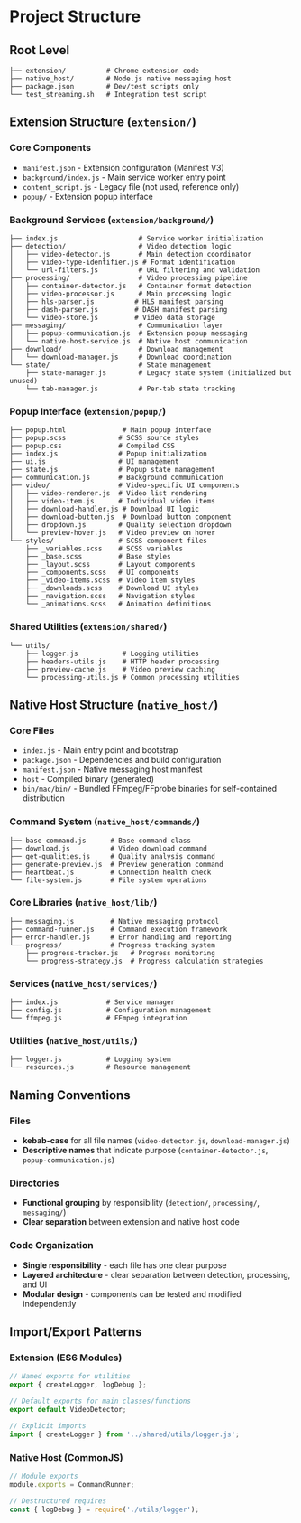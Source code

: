 # Project Structure

## Root Level
```
├── extension/          # Chrome extension code
├── native_host/        # Node.js native messaging host
├── package.json        # Dev/test scripts only
└── test_streaming.sh   # Integration test script
```

## Extension Structure (`extension/`)

### Core Components
- `manifest.json` - Extension configuration (Manifest V3)
- `background/index.js` - Main service worker entry point
- `content_script.js` - Legacy file (not used, reference only)
- `popup/` - Extension popup interface

### Background Services (`extension/background/`)
```
├── index.js                    # Service worker initialization
├── detection/                  # Video detection logic
│   ├── video-detector.js       # Main detection coordinator
│   ├── video-type-identifier.js # Format identification
│   └── url-filters.js          # URL filtering and validation
├── processing/                 # Video processing pipeline
│   ├── container-detector.js   # Container format detection
│   ├── video-processor.js      # Main processing logic
│   ├── hls-parser.js          # HLS manifest parsing
│   ├── dash-parser.js         # DASH manifest parsing
│   └── video-store.js         # Video data storage
├── messaging/                  # Communication layer
│   ├── popup-communication.js  # Extension popup messaging
│   └── native-host-service.js  # Native host communication
├── download/                   # Download management
│   └── download-manager.js     # Download coordination
└── state/                      # State management
    ├── state-manager.js        # Legacy state system (initialized but unused)
    └── tab-manager.js          # Per-tab state tracking
```

### Popup Interface (`extension/popup/`)
```
├── popup.html              # Main popup interface
├── popup.scss             # SCSS source styles
├── popup.css              # Compiled CSS
├── index.js               # Popup initialization
├── ui.js                  # UI management
├── state.js               # Popup state management
├── communication.js       # Background communication
├── video/                 # Video-specific UI components
│   ├── video-renderer.js  # Video list rendering
│   ├── video-item.js      # Individual video items
│   ├── download-handler.js # Download UI logic
│   ├── download-button.js  # Download button component
│   ├── dropdown.js        # Quality selection dropdown
│   └── preview-hover.js   # Video preview on hover
└── styles/                # SCSS component files
    ├── _variables.scss    # SCSS variables
    ├── _base.scss         # Base styles
    ├── _layout.scss       # Layout components
    ├── _components.scss   # UI components
    ├── _video-items.scss  # Video item styles
    ├── _downloads.scss    # Download UI styles
    ├── _navigation.scss   # Navigation styles
    └── _animations.scss   # Animation definitions
```

### Shared Utilities (`extension/shared/`)
```
└── utils/
    ├── logger.js           # Logging utilities
    ├── headers-utils.js    # HTTP header processing
    ├── preview-cache.js    # Video preview caching
    └── processing-utils.js # Common processing utilities
```

## Native Host Structure (`native_host/`)

### Core Files
- `index.js` - Main entry point and bootstrap
- `package.json` - Dependencies and build configuration
- `manifest.json` - Native messaging host manifest
- `host` - Compiled binary (generated)
- `bin/mac/bin/` - Bundled FFmpeg/FFprobe binaries for self-contained distribution

### Command System (`native_host/commands/`)
```
├── base-command.js      # Base command class
├── download.js          # Video download command
├── get-qualities.js     # Quality analysis command
├── generate-preview.js  # Preview generation command
├── heartbeat.js         # Connection health check
└── file-system.js       # File system operations
```

### Core Libraries (`native_host/lib/`)
```
├── messaging.js         # Native messaging protocol
├── command-runner.js    # Command execution framework
├── error-handler.js     # Error handling and reporting
└── progress/            # Progress tracking system
    ├── progress-tracker.js   # Progress monitoring
    └── progress-strategy.js  # Progress calculation strategies
```

### Services (`native_host/services/`)
```
├── index.js            # Service manager
├── config.js           # Configuration management
└── ffmpeg.js           # FFmpeg integration
```

### Utilities (`native_host/utils/`)
```
├── logger.js           # Logging system
└── resources.js        # Resource management
```

## Naming Conventions

### Files
- **kebab-case** for all file names (`video-detector.js`, `download-manager.js`)
- **Descriptive names** that indicate purpose (`container-detector.js`, `popup-communication.js`)

### Directories
- **Functional grouping** by responsibility (`detection/`, `processing/`, `messaging/`)
- **Clear separation** between extension and native host code

### Code Organization
- **Single responsibility** - each file has one clear purpose
- **Layered architecture** - clear separation between detection, processing, and UI
- **Modular design** - components can be tested and modified independently

## Import/Export Patterns

### Extension (ES6 Modules)
```javascript
// Named exports for utilities
export { createLogger, logDebug };

// Default exports for main classes/functions
export default VideoDetector;

// Explicit imports
import { createLogger } from '../shared/utils/logger.js';
```

### Native Host (CommonJS)
```javascript
// Module exports
module.exports = CommandRunner;

// Destructured requires
const { logDebug } = require('./utils/logger');
```
